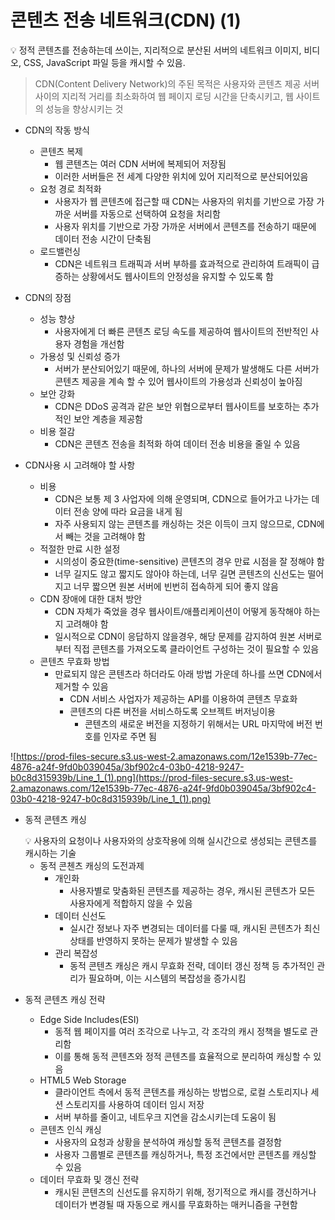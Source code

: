 # 콘텐츠 전송 네트워크(CDN) (1)

<aside>
💡 정적 콘텐츠를 전송하는데 쓰이는, 지리적으로 분산된 서버의 네트워크
이미지, 비디오, CSS, JavaScript 파일 등을 캐시할 수 있음.

</aside>

> CDN(Content Delivery Network)의 주된 목적은 사용자와 콘텐츠 제공 서버 사이의 지리적 거리를 최소화하여 웹 페이지 로딩 시간을 단축시키고, 웹 사이트의 성능을 향상시키는 것
> 

- CDN의 작동 방식
    - 콘텐츠 복제
        - 웹 콘텐츠는 여러 CDN 서버에 복제되어 저장됨
        - 이러한 서버들은 전 세계 다양한 위치에 있어 지리적으로 분산되어있음
    - 요청 경로 최적화
        - 사용자가 웹 콘텐츠에 접근할 때 CDN는 사용자의 위치를 기반으로 가장 가까운 서버를 자동으로 
        선택하여 요청을 처리함
        - 사용자 위치를 기반으로 가장 가까운 서버에서 콘텐츠를 전송하기 때문에 데이터 전송 시간이 단축됨
    - 로드밸런싱
        - CDN은 네트워크 트래픽과 서버 부하를 효과적으로 관리하여 트래픽이 급증하는 상황에서도 
        웹사이트의 안정성을 유지할 수 있도록 함

- CDN의 장점
    - 성능 향상
        - 사용자에게 더 빠른 콘텐츠 로딩 속도를 제공하여 웹사이트의 전반적인 사용자 경험을 개선함
    - 가용성 및 신뢰성 증가
        - 서버가 분산되어있기 때문에, 하나의 서버에 문제가 발생해도 다른 서버가 콘텐츠 제공을 계속
        할 수 있어 웹사이트의 가용성과 신뢰성이 높아짐
    - 보안 강화
        - CDN은 DDoS 공격과 같은 보안 위협으로부터 웹사이트를 보호하는 추가적인 보안 계층을 제공함
    - 비용 절감
        - CDN은 콘텐츠 전송을 최적화 하여 데이터 전송 비용을 줄일 수 있음

- CDN사용 시 고려해야 할 사항
    - 비용
        - CDN은 보통 제 3 사업자에 의해 운영되며, CDN으로 들어가고 나가는 데이터 전송 양에 따라 요금을 내게 됨
        - 자주 사용되지 않는 콘텐츠를 캐싱하는 것은 이득이 크지 않으므로, CDN에서 빼는 것을 고려해야 함
    - 적절한 만료 시한 설정
        - 시의성이 중요한(time-sensitive) 콘텐츠의 경우 만료 시점을 잘 정해야 함
        - 너무 길지도 않고 짧지도 않아야 하는데, 너무 길면 콘텐츠의 신선도는 떨어지고 너무 짧으면 원본 서버에 빈번히 접속하게 되어 좋지 않음
    - CDN 장애에 대한 대처 방안
        - CDN 자체가 죽었을 경우 웹사이트/애플리케이션이 어떻게 동작해야 하는지 고려해야 함
        - 일시적으로 CDN이 응답하지 않을경우, 해당 문제를 감지하여 원본 서버로부터 직접 콘텐츠를 가져오도록 클라이언트 구성하는 것이 필요할 수 있음
    - 콘텐츠 무효화 방법
        - 만료되지 않은 콘텐츠라 하더라도 아래 방법 가운데 하나를 쓰면 CDN에서 제거할 수 있음
            - CDN 서비스 사업자가 제공하는 API를 이용하여 콘텐츠 무효화
            - 콘텐츠의 다른 버전을 서비스하도록 오브젝트 버저닝이용
                - 콘텐츠의 새로운 버전을 지정하기 위해서는 URL 마지막에 버전 번호를 인자로 주면 됨

![https://prod-files-secure.s3.us-west-2.amazonaws.com/12e1539b-77ec-4876-a24f-9fd0b039045a/3bf902c4-03b0-4218-9247-b0c8d315939b/Line_1_(1).png](https://prod-files-secure.s3.us-west-2.amazonaws.com/12e1539b-77ec-4876-a24f-9fd0b039045a/3bf902c4-03b0-4218-9247-b0c8d315939b/Line_1_(1).png)

- 동적 콘텐츠 캐싱
    
    <aside>
    💡 사용자의 요청이나 사용자와의 상호작용에 의해 실시간으로 생성되는 콘텐츠를 캐시하는 기술
    
    </aside>
    
    - 동적 콘첸츠 캐싱의 도전과제
        - 개인화
            - 사용자별로 맞춤화된 콘텐츠를 제공하는 경우, 캐시된 콘텐츠가 모든 사용자에게 적합하지 않을 수 있음
        - 데이터 신선도
            - 실시간 정보나 자주 변경되는 데이터를 다룰 때, 캐시된 콘텐츠가 최신 상태를 반영하지 못하는 문제가 발생할 수 있음
        - 관리 복잡성
            - 동적 콘텐츠 캐싱은 캐시 무효화 전략, 데이터 갱신 정책 등 추가적인 관리가 필요하며, 이는 
            시스템의 복잡성을 증가시킴

- 동적 콘텐츠 캐싱 전략
    - Edge Side Includes(ESI)
        - 동적 웹 페이지를 여러 조각으로 나누고, 각 조각의 캐시 정책을 별도로 관리함
        - 이를 통해 동적 콘텐츠와 정적 콘텐츠를 효율적으로 분리하여 캐싱할 수 있음
    - HTML5 Web Storage
        - 클라이언트 측에서 동적 콘텐츠를 캐싱하는 방법으로, 로컬 스토리지나 세션 스토리지를 사용하여 데이터 임시 저장
        - 서버 부하를 줄이고, 네트우크 지연을 감소시키는데 도움이 됨
    - 콘텐츠 인식 캐싱
        - 사용자의 요청과 상황을 분석하여 캐싱할 동적 콘텐츠를 결정함
        - 사용자 그룹별로 콘텐츠를 캐싱하거나, 특정 조건에서만 콘텐츠를 캐싱할 수 있음
    - 데이터 무효화 및 갱신 전략
        - 캐시된 콘텐츠의 신선도를 유지하기 위해, 정기적으로 캐시를 갱신하거나 데이터가 변경될 때 
        자동으로 캐시를 무효화하는 매커니즘을 구현함
